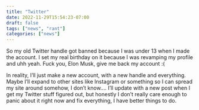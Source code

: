 ```yaml
---
title: "Twitter"
date: 2022-11-29T15:54:23-07:00
draft: false
tags: ["news", "rant"]
categories: ["news"]
---
```


So my old Twitter handle got banned because I was under 13 when I made the account. I set my real birthday on it because I was revamping my profile and uhh yeah. Fuck you, Elon Musk, give me back my account :(


In reality, I’ll just make a new account, with a new handle and everything. Maybe I’ll expand to other sites like Instagram or something so I can spread my site around somehow, I don’t know…. I’ll update with a new post when I get my Twitter stuff figured out, but honestly I don’t really care enough to panic about it right now and fix everything, I have better things to do.
